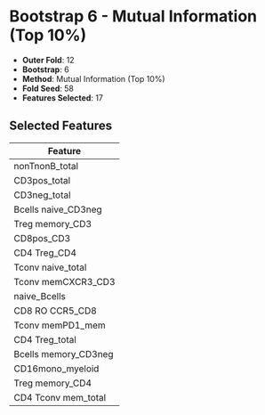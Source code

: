 # Bootstrap 6 - Mutual Information (Top 10%)

- **Outer Fold**: 12
- **Bootstrap**: 6
- **Method**: Mutual Information (Top 10%)
- **Fold Seed**: 58
- **Features Selected**: 17

## Selected Features

| Feature |
|---------|
| nonTnonB_total |
| CD3pos_total |
| CD3neg_total |
| Bcells naive_CD3neg |
| Treg memory_CD3 |
| CD8pos_CD3 |
| CD4 Treg_CD4 |
| Tconv naive_total |
| Tconv memCXCR3_CD3 |
| naive_Bcells |
| CD8 RO CCR5_CD8 |
| Tconv memPD1_mem |
| CD4 Treg_total |
| Bcells memory_CD3neg |
| CD16mono_myeloid |
| Treg memory_CD4 |
| CD4 Tconv mem_total |
